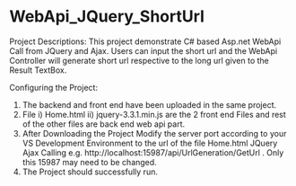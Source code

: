 # WebApi_JQuery_ShortUrl
Project Descriptions:
This project demonstrate C# based Asp.net WebApi Call from JQuery and Ajax. Users can input the short url and the WebApi Controller will generate short url respective to the long url given to the Result TextBox.

Configuring the Project:
1. The backend and front end have been uploaded in the same project. 
2. File i) Home.html  ii) jquery-3.3.1.min.js are the 2 front end Files and rest of the other files are back end web api part. 
3. After Downloading the Project Modify the server port according to your VS Development Environment to the url of the file Home.html JQuery Ajax Calling e.g. http://localhost:15987/api/UrlGeneration/GetUrl . Only this 15987 may need to be changed. 
4. The Project should successfully run. 


